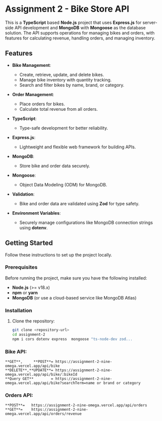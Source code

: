 # Assignment 2 - Bike Store API

This is a **TypeScript** based **Node.js** project that uses **Express.js** for server-side API development and **MongoDB** with **Mongoose** as the database solution. The API supports operations for managing bikes and orders, with features for calculating revenue, handling orders, and managing inventory.

## Features

- **Bike Management**: 
  - Create, retrieve, update, and delete bikes.
  - Manage bike inventory with quantity tracking.
  - Search and filter bikes by name, brand, or category.
  
- **Order Management**:
  - Place orders for bikes.
  - Calculate total revenue from all orders.

- **TypeScript**:
  - Type-safe development for better reliability.
  
- **Express.js**:
  - Lightweight and flexible web framework for building APIs.

- **MongoDB**:
  - Store bike and order data securely.

- **Mongoose**:
  - Object Data Modeling (ODM) for MongoDB.

- **Validation**:
  - Bike and order data are validated using **Zod** for type safety.

- **Environment Variables**:
  - Securely manage configurations like MongoDB connection strings using **dotenv**.


## Getting Started

Follow these instructions to set up the project locally.

### Prerequisites

Before running the project, make sure you have the following installed:

- **Node.js** (>= v18.x)
- **npm** or **yarn**
- **MongoDB** (or use a cloud-based service like MongoDB Atlas)

### Installation

1. Clone the repository:

   ```bash
   git clone <repository-url>
   cd assignment-2
   npm i cors dotenv express  mongoose "ts-node-dev zod...
   
### Bike API:
    **GET**,     **POST**= https://assignment-2-nine-omega.vercel.app/api/bike
    **DELETE**,**UPDATE**= https://assignment-2-nine-omega.vercel.app/api/bike/:bikeId
    **Query GET**        = https://assignment-2-nine-omega.vercel.app/api/bike?searchTerm=name or brand or category


### Orders API:
    **POST**=   https://assignment-2-nine-omega.vercel.app/api/orders
    **GET**=    https://assignment-2-nine-omega.vercel.app/api/orders/revenue
 
 
